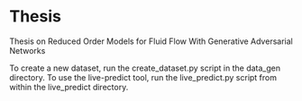 # Thesis
Thesis on Reduced Order Models for Fluid Flow With Generative Adversarial Networks

To create a new dataset, run the create_dataset.py script in the data_gen directory.
To use the live-predict tool, run the live_predict.py script from within the live_predict directory.
